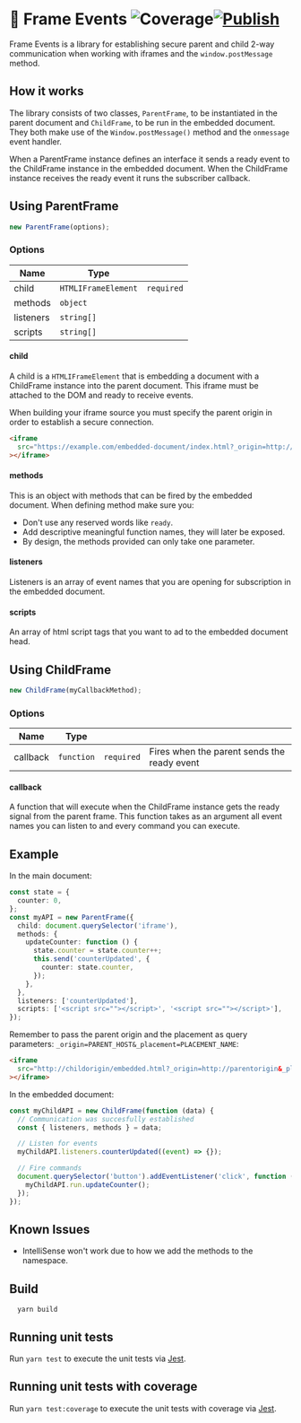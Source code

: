# 🔗 Frame Events ![Coverage](https://github.com/WeTransfer/frame-events/wiki/coverage.svg)[![Publish](https://github.com/WeTransfer/frame-events/actions/workflows/pusblish.yml/badge.svg)](https://github.com/WeTransfer/frame-events/actions/workflows/publish.yml)

Frame Events is a library for establishing secure parent and child 2-way communication when working with iframes and the `window.postMessage` method.

## How it works

The library consists of two classes, `ParentFrame`, to be instantiated in the parent document and `ChildFrame`, to be run in the embedded document. They both make use of the `Window.postMessage()` method and the `onmessage` event handler.

When a ParentFrame instance defines an interface it sends a ready event to the ChildFrame instance in the embedded document. When the ChildFrame instance receives the ready event it runs the subscriber callback.

## Using ParentFrame

```typescript
new ParentFrame(options);
```

### Options

| Name      | Type                |            |
| --------- | ------------------- | ---------- |
| child     | `HTMLIFrameElement` | `required` |
| methods   | `object`            |            |
| listeners | `string[]`          |            |
| scripts   | `string[]`          |            |

#### child

A child is a `HTMLIFrameElement` that is embedding a document with a ChildFrame instance into the parent document. This iframe must be attached to the DOM and ready to receive events.

When building your iframe source you must specify the parent origin in order to establish a secure connection.

```html
<iframe
  src="https://example.com/embedded-document/index.html?_origin=http://parentorigin&_placement=myPlacement"
></iframe>
```

#### methods

This is an object with methods that can be fired by the embedded document. When defining method make sure you:

- Don't use any reserved words like `ready`.
- Add descriptive meaningful function names, they will later be exposed.
- By design, the methods provided can only take one parameter.

#### listeners

Listeners is an array of event names that you are opening for subscription in the embedded document.

#### scripts

An array of html script tags that you want to ad to the embedded document head.

## Using ChildFrame

```typescript
new ChildFrame(myCallbackMethod);
```

### Options

| Name     | Type       |            |                                             |
| -------- | ---------- | ---------- | ------------------------------------------- |
| callback | `function` | `required` | Fires when the parent sends the ready event |

#### callback

A function that will execute when the ChildFrame instance gets the ready signal from the parent frame. This function takes as an argument all event names you can listen to and every command you can execute.

## Example

In the main document:

```typescript
const state = {
  counter: 0,
};
const myAPI = new ParentFrame({
  child: document.querySelector('iframe'),
  methods: {
    updateCounter: function () {
      state.counter = state.counter++;
      this.send('counterUpdated', {
        counter: state.counter,
      });
    },
  },
  listeners: ['counterUpdated'],
  scripts: ['<script src=""></script>', '<script src=""></script>'],
});
```

Remember to pass the parent origin and the placement as query parameters: `_origin=PARENT_HOST&_placement=PLACEMENT_NAME`:

```html
<iframe
  src="http://childorigin/embedded.html?_origin=http://parentorigin&_placement=myPlacement"
></iframe>
```

In the embedded document:

```typescript
const myChildAPI = new ChildFrame(function (data) {
  // Communication was succesfully established
  const { listeners, methods } = data;

  // Listen for events
  myChildAPI.listeners.counterUpdated((event) => {});

  // Fire commands
  document.querySelector('button').addEventListener('click', function () {
    myChildAPI.run.updateCounter();
  });
});
```

## Known Issues

- IntelliSense won't work due to how we add the methods to the namespace.

## Build

```
  yarn build
```

## Running unit tests

Run `yarn test` to execute the unit tests via [Jest](https://jestjs.io).

## Running unit tests with coverage

Run `yarn test:coverage` to execute the unit tests with coverage via [Jest](https://jestjs.io).
